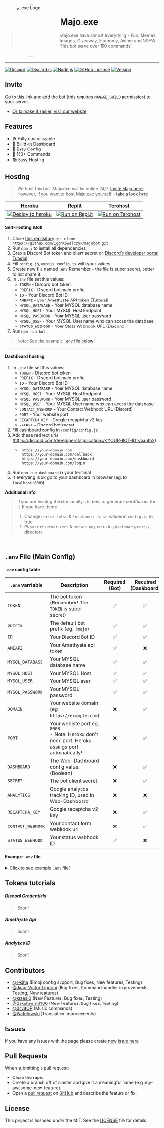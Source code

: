 <img width="170" height="170" align="left" style="float: left; margin: 0 10px 0 0; border-radius: 50%;" alt="Majo.exe Logo" src="https://user-images.githubusercontent.com/49127376/138303201-7f8db506-b11b-40bf-9b89-3966616b16d5.png">  

# Majo.exe

> Majo.exe have almost everything - Fun, Memes, Images, Giveaway, Economy, Anime and NSFW. This bot serve over 150 commands!
<br>

---



[![Discord](https://img.shields.io/discord/666599184844980224?color=%2334D058&logo=discord&label=Discord&style=flat-square&logoColor=fff)](https://majobot.igorkowalczyk.repl.co/server)
[![Discord.js](https://img.shields.io/badge/Discord.js-v13-%2334d058?style=flat-square&logo=npm&logoColor=fff)](https://www.npmjs.com/package/discord.js)
[![Node.js](https://img.shields.io/github/workflow/status/igorkowalczyk/majobot/Node.js/master?style=flat-square&label=Node.js&logo=github&color=%2334D058)](https://majobot.igorkowalczyk.repl.co/)
[![GitHub License](https://img.shields.io/github/license/igorkowalczyk/majobot?style=flat-square&logo=github&label=License&color=%2334D058)](https://majobot.igorkowalczyk.repl.co/)
[![Version](https://img.shields.io/github/package-json/v/igorkowalczyk/majobot?style=flat-square&logo=github&label=Version&color=%2334D058)](https://majobot.igorkowalczyk.repl.co/server)

## Invite

Go to [this link](https://discord.com/oauth2/authorize/?permissions=4294967287&scope=bot&client_id=681536055572430918) and add the bot (this requires `MANAGE_GUILD` permission) to your server.
 - [Or to make it easier, visit our website](https://majobot.igorkowalczyk.repl.co/)

## Features
 - ⚙️ Fully customizable
 - 🌆 Build-in Dashboard
 - 📝 Easy Config
 - 💯 150+ Commands
 - 📚 Easy Hosting

## Hosting

> We host this bot. Majo.exe *will be* online 24/7. [Invite Majo here!](#invite)<br>
> However, if you want to host Majo.exe yourself - [take a look here](#self-hosting-bot)

| Heroku | Replit | Terohost |
|---|---|---|
| [![Deploy to heroku](https://www.herokucdn.com/deploy/button.png)](https://heroku.com/deploy?template=https://github.com/igorkowalczyk/majobot/tree/master) | [![Run on Repl.it](https://repl.it/badge/github/igorkowalczyk/majobot)](https://repl.it/github/igorkowalczyk/majobot) | [![Run on Terohost](https://raw.githubusercontent.com/IgorKowalczyk/majobot/master/src/img/readme/terohost_scaled.png)](https://terohost.com) |

#### Self-Hosting (Bot)
1. Clone [this repository](https://github.com/igorkowalczyk/majobot) `git clone https://github.com/IgorKowalczyk/majobot.git`
2. Run `npm i` to install all dependencies,
3. Grab a Discord Bot token and client secret on [Discord's developer portal](https://discord.com/developers/applications) [Tutorial](#discord-credentials)
4. Fill `config.js`, `emojis_config.js` with your values
5. Create new file named `.env` Remember - the file is super secret, better to not share it.
6. In `.env` file set this values:
    * `TOKEN` - Discord bot token
    * `PREFIX` - Discord bot main prefix
    * `ID` - Your Discord Bot ID
    * `AMEAPI` - your Amethyste API token [[Tutorial](#amethyste-api)]
    * `MYSQL_DATABASE` - Your MYSQL database name
    * `MYSQL_HOST` - Your MYSQL Host Endpoint
    * `MYSQL_PASSWORD` - Your MYSQL user password
    * `MYSQL_USER` - Your MYSQL User name who can acces the database
    * `STATUS_WEBHOOK` - Your Stats Webhook URL (Discord)
7. Run `npm run bot`
> Note: See the example [`.env` file below](#example-env-file)!

---

#### Dashboard hosting
1. In `.env` file set this values:
    * `TOKEN` - Discord bot token
    * `PREFIX` - Discord bot main prefix
    * `ID` - Your Discord Bot ID
    * `MYSQL_DATABASE` - Your MYSQL database name
    * `MYSQL_HOST` - Your MYSQL Host Endpoint
    * `MYSQL_PASSWORD` - Your MYSQL user password
    * `MYSQL_USER` - Your MYSQL User name who can acces the database
    * `CONTACT_WEBHOOK` - Your Contact Webhook URL (Discord)
    * `PORT` - Your website port
    * `RECAPTCHA_KEY` - Google recaptcha v2 key
    * `SECRET` - Discord bot secret
3. Fill dashboard config in `/config/config.js`
4. Add these redirect uris ([https://discord.com/developers/applications/<YOUR-BOT-ID\>/oauth2](https://discord.com/developers/applications))
    * ```
       https://your-domain.com
       https://your-domain.com/callback
       https://your-domain.com/dashboard
       https://your-domain.com/login
      ```
4. Run `npm run dashboard` in your terminal
5. If everyting is ok go to your dashboard in browser (eg. to `localhost:8000`)

**Additional info**
> If you are hosting the site locally it is best to generate certificates for it. If you have them:
> 1. Change `certs: false` & `localhost: false` values in `config.js` to true
> 2. Place the `server.cert` & `server.key` certs in `/dashboard/certs/` directory

<br>

## `.env` File (Main Config)
#### `.env` config table
| `.env` varriable | Description | Required (Bot) | Required (Dashboard)
|---|---|:---:|:---:|
| `TOKEN` | The bot token (Remember! The `TOKEN` is super secret) | ✅ | ✅ |
| `PREFIX` | The default bot prefix (eg. `!majo`) | ✅ | ✅ |
| `ID` | Your Discord Bot ID | ✅ | ✅ |
| `AMEAPI` | Your Amethyste api token | ✅ | ❌ |
| `MYSQL_DATABASE` | Your MYSQL database name | ✅ | ✅ |
| `MYSQL_HOST` | Your MYSQL Host | ✅ | ✅ |
| `MYSQL_USER` | Your MYSQL user | ✅ | ✅ |
| `MYSQL_PASSWORD` | Your MYSQL password | ✅ | ✅ |
| `DOMAIN` | Your website domain (eg `https://example.com`) | ❌ | ✅ |
| `PORT` | Your webiste port eg. `8008`<br> - Note: Heroku don't need port. Heroku assings port automatically! | ❌ | ✅ |
| `DASHBOARD` | The Web-Dashboard config value. (Boolean) | ❌ | ✅ |
| `SECRET` | The bot client secret | ❌ | ✅ |
| `ANALYTICS` | Google analytics tracking ID, used in Web-Dashboard | ❌ | ❌ |
| `RECAPTCHA_KEY` | Google recaptcha v2 key | ❌ | ✅ |
| `CONTACT_WEBHOOK` | Your contact form webhook url | ❌ | ✅ |
| `STATUS_WEBHOOK` | Your status webhook ID | ✅ | ❌ |
#### Example `.env` file
<details><summary>Click to see example <code>.env</code> file!</summary>
 
[`.env.example`](https://github.com/igorkowalczyk/majobot/blob/master/config/examples/.env.example)

```
# Environment Config

# Required
TOKEN=YOUR_TOKEN_GOES_HERE
PREFIX=!majo
ID=YOUR_BOT_ID
AMEAPI=YOUR_AMETHYSTE_API_TOKEN
MYSQL_DATABASE=YOUR_MYSQL_DATABASE_NAME
MYSQL_HOST=YOUR_MYSQL_HOST
MYSQL_PASSWORD=YOUR_MYSQL_USER_PASSWORD
MYSQL_USER=YOUR_MYSQL_DATABASE_USER
CONTACT_WEBHOOK=YOUR_CONTACT_FORM_WEBHOOK
STATUS_WEBHOOK=YOUR_STATUS_WEBHOOK_URL
RECAPTCHA_KEY=YOUR_RECAPTCHA_KEY

# Not required
DASHBOARD=[true/false]
DOMAIN=YOUR_WEBSITE_DOMAIN
PORT=YOUR_WEBSITE_PORT
SECRET=YOUR_BOT_CLIENT_SECRET
ANALYTICS=YOUR_GOOGLE_TRACKING_ID
# Note: !majo is the default prefix, you can change it later.
```
</details>

## Tokens tutorials
##### Discord Credentials
> Soon!

##### Amethyste Api
> Soon!


##### Analytics ID
> Soon!

## Contributors
- [@r-kjha](https://github.com/r-kjha) (Emoji config support, Bug fixes, New features, Testing)
- [@Joao-Victor-Liporini](https://github.com/Joao-Victor-Liporini) (Bug fixes, Command handler improvements, Testing, New features)
- [@krzesl0](https://github.com/krzesl0) (New Features, Bug fixes, Testing)
- [@Sakshyam6966](https://github.com/Sakshyam6966) (New Features, Bug fixes, Testing)
- [@dhvitOP](https://github.com/dhvitOP) (Music commands)
- [@Wafelowski](https://github.com/HeavyWolfPL) (Translation improvements)

## Issues
If you have any issues with the page please create [new issue here](https://github.com/igorkowalczyk/majobot/issues)

## Pull Requests
When submitting a pull request:
- Clone the repo.
- Create a branch off of master and give it a meaningful name (e.g. my-awesome-new-feature).
- Open a [pull request](https://github.com/igorkowalczyk/majobot/pulls) on [GitHub](https://github.com) and describe the feature or fix.

## License
This project is licensed under the MIT. See the [LICENSE](https://github.com/igorkowalczyk/majobot/blob/master/license.md) file for details
